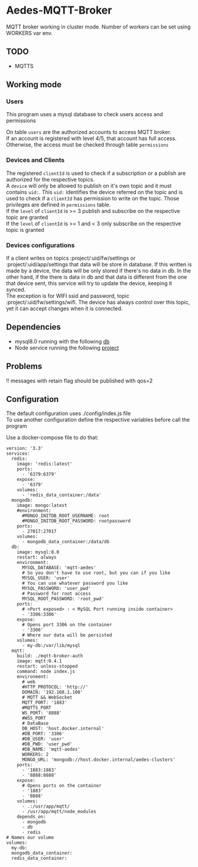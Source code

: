 
# Aedes-MQTT-Broker

MQTT broker working in cluster mode. Number of workers can be set using WORKERS var env.

## TODO
- MQTTS

## Working mode

### Users
This program uses a mysql database to check users access and permissions

On table `users` are the authorized accounts to access MQTT broker.\
If an account is registered with level 4/5, that account has full access.\
Otherwise, the access must be checked through table `permissions`

### Devices and Clients
The registered `clientId` is used to check if a subscription or a publish are authorized for the respective topics.\
A `device` will only be allowed to publish on it's own topic and it must contains `uid:`.
This `uid:` identifies the device referred on the topic and is used to check if a
`clientId` has permission to write on the topic. Those privileges are defined in `permissions` table.\
If the `level` of `clientId` is >= 3 publish and subscribe on the respective topic are granted\
If the `level` of `clientId` is >= 1 and < 3 only subscribe on the respective topic is granted

### Devices configurations
If a client writes on topics :project/:uid/fw/settings or :project/:uid/app/settings that data will be store in database. If this written is made by a device, the data will be only stored if there's no data in db. In the other hand, if the there is data in db and that data is different from the one that device sent, this service will try to update the device, keeping it synced.\
The exception is for WIFI ssid and password, topic :project/:uid/fw/settings/wifi. The device has always control over this topic, yet it can accept changes when it is connected.

## Dependencies

- mysql8.0 running with the following [db](https://github.com/zimbora/mgmt-iot-web/blob/master/mysql/schema.mwb)
- Node service running the following [project](https://github.com/zimbora/mgmt-iot-web)

## Problems
!! messages with retain flag should be published with qos=2

## Configuration

The default configuration uses ./config/index.js file\
To use another configuration define the respective variables before call the program

Use a docker-compose file to do that:
```
version: '3.3'
services:
  redis:
    image: 'redis:latest'
    ports:
      - '6379:6379'
    expose:
      - '6379'
    volumes:
      - 'redis_data_container:/data'
  mongodb:
    image: mongo:latest
    #environment:
      #MONGO_INITDB_ROOT_USERNAME: root
      #MONGO_INITDB_ROOT_PASSWORD: rootpassword
    ports:
      - 27017:27017
    volumes:
      - mongodb_data_container:/data/db
  db:
    image: mysql:8.0
    restart: always
    environment:
      MYSQL_DATABASE: 'mqtt-aedes'
      # So you don't have to use root, but you can if you like
      MYSQL_USER: 'user'
      # You can use whatever password you like
      MYSQL_PASSWORD: 'user_pwd'
      # Password for root access
      MYSQL_ROOT_PASSWORD: 'root_pwd'
    ports:
      # <Port exposed> : < MySQL Port running inside container>
      - '3306:3306'
    expose:
      # Opens port 3306 on the container
      - '3306'
      # Where our data will be persisted
    volumes:
      - my-db:/var/lib/mysql
  mqtt:
    build: ./mqtt-broker-auth
    image: mqtt:0.4.1
    restart: unless-stopped
    command: node index.js
    environment:
      # web
      #HTTP_PROTOCOL: 'http://'
      DOMAIN: '192.168.1.108'
      # MQTT && WebSocket
      MQTT_PORT: '1883'
      #MQTTS_PORT
      WS_PORT: '8888'
      #WSS_PORT
      # DataBase
      DB_HOST: 'host.docker.internal'
      #DB_PORT: '3306'
      #DB_USER: 'user'
      #DB_PWD: 'user_pwd'
      #DB_NAME: 'mqtt-aedes'
      WORKERS: 2
      MONGO_URL: 'mongodb://host.docker.internal/aedes-clusters'
    ports:
      - '1883:1883'
      - '8888:8888'
    expose:
      # Opens ports on the container
      - '1883'
      - '8888'
    volumes:
      - .:/usr/app/mqtt/
      - /usr/app/mqtt/node_modules
    depends_on:
      - mongodb
      - db
      - redis
# Names our volume
volumes:
  my-db:
  mongodb_data_container:
  redis_data_container:

```
